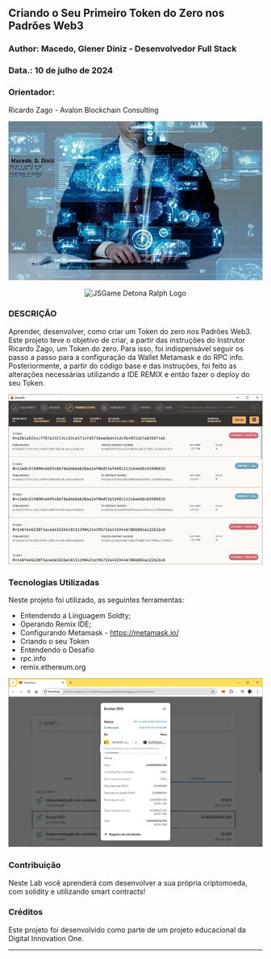 ## Criando o Seu Primeiro Token do Zero nos Padrões Web3
### Author: Macedo, Glener Diniz - Desenvolvedor Full Stack
### Data.: 10 de julho de 2024

### Orientador:
Ricardo Zago - Avalon Blockchain Consulting
<p align="center">
  <img src="https://raw.githubusercontent.com/gdmacedo/Glener-Talk/main/developer-MacedoGDiniz.jpg" alt="Macedo, Glener Diniz">
</p>

<p align="center">
  <img src="https://github.com/digitalinnovationone/jsgame-detona-ralph/raw/main/assets/images/logo.png" alt="JSGame Detona Ralph Logo">
</p>

### DESCRIÇÃO
Aprender, desenvolver, como criar um Token do zero nos Padrões Web3. 
Este projeto teve o objetivo de criar, a partir das instruções do Instrutor Ricardo Zago, um Token do zero. 
Para isso, foi indispensável seguir os passo a passo para a configuração da Wallet Metamask e do RPC info. 
Posteriormente, a partir do código base e das instruções, foi feito as alterações necessárias utilizando a IDE REMIX e então fazer o deploy do seu Token.

<p align="center">
  <img src="https://raw.githubusercontent.com/gdmacedo/Glener-Talk/main/Ganache.jpg" alt="Ganache">
</p>


### Tecnologias Utilizadas
Neste projeto foi utilizado, as seguintes ferramentas:
- Entendendo a Linguagem Soldty;
- Operando Remix IDE;
- Configurando Metamask - https://metamask.io/​
- Criando o seu Token
- Entendendo o Desafio
- rpc.info
- remix.ethereum.org


<p align="center">
  <img src="https://raw.githubusercontent.com/gdmacedo/Glener-Talk/main/MetaMash.jpg" alt="Metamask">
</p>


### Contribuição
Neste Lab você aprenderá com desenvolver a sua própria criptomoeda, com solidity e utilizando smart contracts!


### Créditos
Este projeto foi desenvolvido como parte de um projeto educacional da Digital Innovation One.

---
